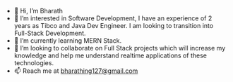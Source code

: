 - 👋 Hi, I’m Bharath
- 👀 I’m interested in Software Development, I have an experience of 2 years as Tibco and Java Dev Engineer. I am looking to transition into Full-Stack Development.
- 🌱 I’m currently learning MERN Stack. 
- 💞️ I’m looking to collaborate on Full Stack projects which will increase my knowledge and help me understand realtime applications of these technologies.
- 📫 Reach me at bharathing127@gmail.com

<!---
bharaths20/bharaths20 is a ✨ special ✨ repository because its `README.md` (this file) appears on your GitHub profile.
You can click the Preview link to take a look at your changes.
--->
